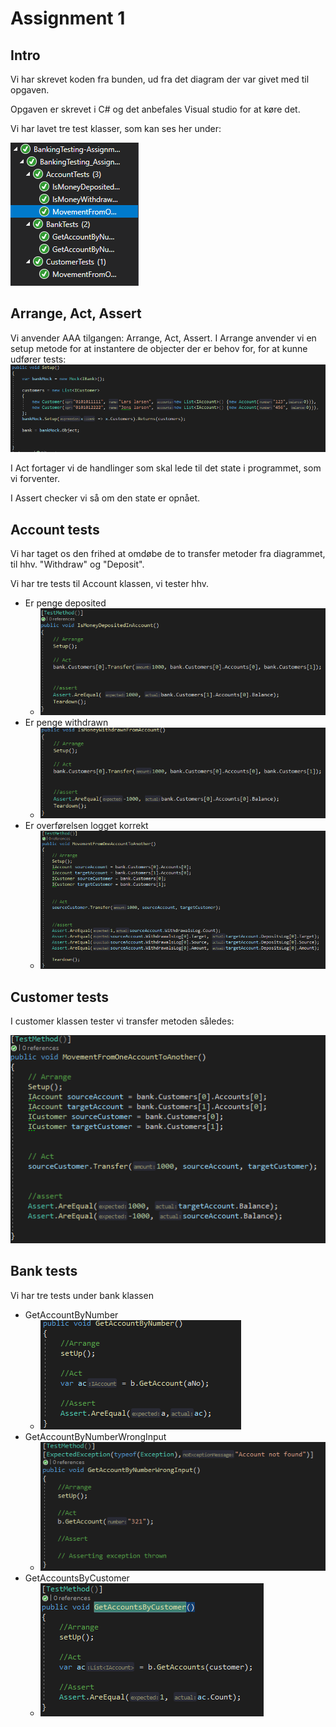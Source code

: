 # Assignment 1


## Intro
Vi har skrevet koden fra bunden, ud fra det diagram der var givet med til opgaven.

Opgaven er skrevet i C# og det anbefales Visual studio for at køre det.

Vi har lavet tre test klasser, som kan ses her under:

![](test1.png)

## Arrange, Act, Assert
Vi anvender AAA tilgangen: Arrange, Act, Assert.
I Arrange anvender vi en setup metode for at instantere de objecter der er behov for, for at kunne udfører tests:
![](test5.png)

I Act fortager vi de handlinger som skal lede til det state i programmet, som vi forventer.

I Assert checker vi så om den state er opnået.

## Account tests
Vi har taget os den frihed at omdøbe de to transfer metoder fra diagrammet, til hhv. "Withdraw" og "Deposit".

Vi har tre tests til Account klassen, vi tester hhv.
* Er penge deposited
    * ![](test2.png)
* Er penge withdrawn
    * ![](test3.png)
* Er overførelsen logget korrekt
    * ![](test4.png)



## Customer tests
I customer klassen tester vi transfer metoden således:

![](test6.png)

## Bank tests
Vi har tre tests under bank klassen

* GetAccountByNumber
    * ![](test8.png)
* GetAccountByNumberWrongInput
    * ![](test9.png)
* GetAccountsByCustomer
    * ![](test10.png)




 
